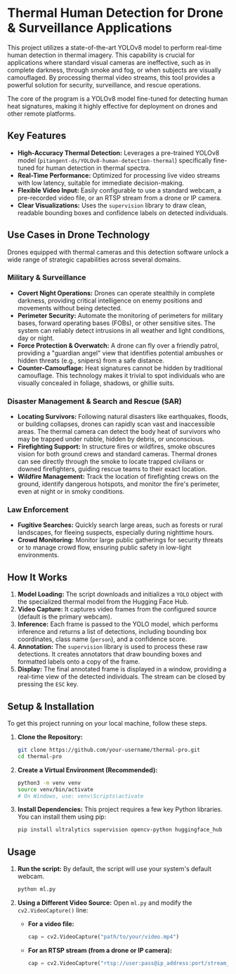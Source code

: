 # Thermal Human Detection for Drone & Surveillance Applications

This project utilizes a state-of-the-art YOLOv8 model to perform real-time human detection in thermal imagery. This capability is crucial for applications where standard visual cameras are ineffective, such as in complete darkness, through smoke and fog, or when subjects are visually camouflaged. By processing thermal video streams, this tool provides a powerful solution for security, surveillance, and rescue operations.

The core of the program is a YOLOv8 model fine-tuned for detecting human heat signatures, making it highly effective for deployment on drones and other remote platforms.

## Key Features

- **High-Accuracy Thermal Detection:** Leverages a pre-trained YOLOv8 model (`pitangent-ds/YOLOv8-human-detection-thermal`) specifically fine-tuned for human detection in thermal spectra.
- **Real-Time Performance:** Optimized for processing live video streams with low latency, suitable for immediate decision-making.
- **Flexible Video Input:** Easily configurable to use a standard webcam, a pre-recorded video file, or an RTSP stream from a drone or IP camera.
- **Clear Visualizations:** Uses the `supervision` library to draw clean, readable bounding boxes and confidence labels on detected individuals.

## Use Cases in Drone Technology

Drones equipped with thermal cameras and this detection software unlock a wide range of strategic capabilities across several domains.

### Military & Surveillance

- **Covert Night Operations:** Drones can operate stealthily in complete darkness, providing critical intelligence on enemy positions and movements without being detected.
- **Perimeter Security:** Automate the monitoring of perimeters for military bases, forward operating bases (FOBs), or other sensitive sites. The system can reliably detect intrusions in all weather and light conditions, day or night.
- **Force Protection & Overwatch:** A drone can fly over a friendly patrol, providing a "guardian angel" view that identifies potential ambushes or hidden threats (e.g., snipers) from a safe distance.
- **Counter-Camouflage:** Heat signatures cannot be hidden by traditional camouflage. This technology makes it trivial to spot individuals who are visually concealed in foliage, shadows, or ghillie suits.

### Disaster Management & Search and Rescue (SAR)

- **Locating Survivors:** Following natural disasters like earthquakes, floods, or building collapses, drones can rapidly scan vast and inaccessible areas. The thermal camera can detect the body heat of survivors who may be trapped under rubble, hidden by debris, or unconscious.
- **Firefighting Support:** In structure fires or wildfires, smoke obscures vision for both ground crews and standard cameras. Thermal drones can see directly through the smoke to locate trapped civilians or downed firefighters, guiding rescue teams to their exact location.
- **Wildfire Management:** Track the location of firefighting crews on the ground, identify dangerous hotspots, and monitor the fire's perimeter, even at night or in smoky conditions.

### Law Enforcement

- **Fugitive Searches:** Quickly search large areas, such as forests or rural landscapes, for fleeing suspects, especially during nighttime hours.
- **Crowd Monitoring:** Monitor large public gatherings for security threats or to manage crowd flow, ensuring public safety in low-light environments.

## How It Works

1.  **Model Loading:** The script downloads and initializes a `YOLO` object with the specialized thermal model from the Hugging Face Hub.
2.  **Video Capture:** It captures video frames from the configured source (default is the primary webcam).
3.  **Inference:** Each frame is passed to the YOLO model, which performs inference and returns a list of detections, including bounding box coordinates, class name (`person`), and a confidence score.
4.  **Annotation:** The `supervision` library is used to process these raw detections. It creates annotators that draw bounding boxes and formatted labels onto a copy of the frame.
5.  **Display:** The final annotated frame is displayed in a window, providing a real-time view of the detected individuals. The stream can be closed by pressing the `ESC` key.

## Setup & Installation

To get this project running on your local machine, follow these steps.

1.  **Clone the Repository:**
    ```bash
    git clone https://github.com/your-username/thermal-pro.git
    cd thermal-pro
    ```

2.  **Create a Virtual Environment (Recommended):**
    ```bash
    python3 -m venv venv
    source venv/bin/activate
    # On Windows, use: venv\Scripts\activate
    ```

3.  **Install Dependencies:**
    This project requires a few key Python libraries. You can install them using pip:
    ```bash
    pip install ultralytics supervision opencv-python huggingface_hub
    ```

## Usage

1.  **Run the script:**
    By default, the script will use your system's default webcam.
    ```bash
    python ml.py
    ```

2.  **Using a Different Video Source:**
    Open `ml.py` and modify the `cv2.VideoCapture()` line:
    -   **For a video file:**
        ```python
        cap = cv2.VideoCapture("path/to/your/video.mp4")
        ```
    -   **For an RTSP stream (from a drone or IP camera):**
        ```python
        cap = cv2.VideoCapture("rtsp://user:pass@ip_address:port/stream_path")
        ``` 
